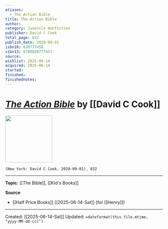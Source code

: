 ```yaml
---
aliases:
  - The Action Bible
title: The Action Bible
author: 
category: Juvenile Nonfiction
publisher: David C Cook
total_page: 832
publish_date: 2020-09-01
isbn10: 830777458
isbn13: 9780830777457
source: 
wishlist: 2025-06-14
acquired: 2025-06-14
started: 
finished: 
finishednotes:
---
```

# *[The Action Bible]()* by [[David C Cook]]

<img src="http://books.google.com/books/content?id=XQTdDwAAQBAJ&printsec=frontcover&img=1&zoom=1&edge=curl&source=gbs_api" width=150>

`(New York: David C Cook, 2020-09-01), 832`



--- 
**Topic**: [[The Bible]], [[Kid's Books]]

**Source**
- [[Half Price Books]] [[2025-06-14-Sat]] (for [[Henry]])
 ---
Created: [[2025-06-14-Sat]]
Updated: `=dateformat(this.file.mtime, "yyyy-MM-dd-ccc")`